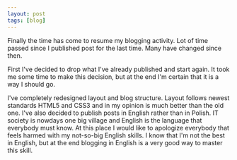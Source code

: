 ```yaml
---
layout: post
tags: [blog]
---
```

Finally the time has come to resume my blogging activity. Lot of time
passed since I published post for the last time. Many have changed
since then.

First I've decided to drop what I've already published and start
again. It took me some time to make this decision, but at the end I'm
certain that it is a way I should go.

I've completely redesigned layout and blog structure. Layout follows
newest standards HTML5 and CSS3 and in my opinion is much better than
the old one. I've also decided to publish posts in English rather than
in Polish. IT society is nowdays one big village and English is the
language that everybody must know. At this place I would like to
apologize everybody that feels harmed with my not-so-big English
skills. I know that I'm not the best in English, but at the end
blogging in English is a very good way to master this skill.
